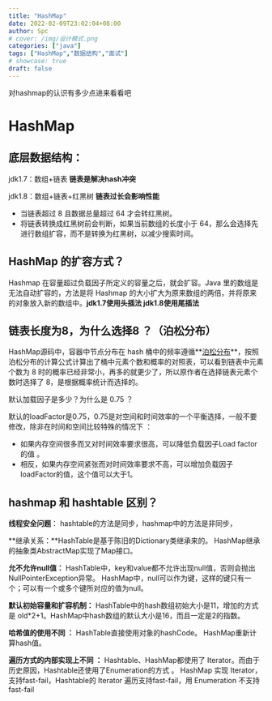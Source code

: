 ```yaml
---
title: "HashMap"
date: 2022-02-09T23:02:04+08:00
author: Spc
# cover: /img/设计模式.png
categories: ["java"] 
tags: ["HashMap","数据结构","面试"]
# showcase: true
draft: false
---
```


对hashmap的认识有多少点进来看看吧

<!--more-->

# HashMap



## 底层数据结构：

jdk1.7：数组+链表 **链表是解决hash冲突**   

jdk1.8：数组+链表+红黑树 **链表过长会影响性能**

- 当链表超过 8 且数据总量超过 64 才会转红黑树。
- 将链表转换成红黑树前会判断，如果当前数组的长度小于 64，那么会选择先进行数组扩容，而不是转换为红黑树，以减少搜索时间。



## HashMap 的扩容方式？

Hashmap 在容量超过负载因子所定义的容量之后，就会扩容。Java 里的数组是无法自动扩容的，方法是将 Hashmap 的大小扩大为原来数组的两倍，并将原来的对象放入新的数组中。**jdk1.7使用头插法 jdk1.8使用尾插法** 





## 链表长度为8，为什么选择8 ？（泊松分布）

HashMap源码中，容器中节点分布在 hash 桶中的频率遵循**[泊松分布](https://link.zhihu.com/?target=http%3A//en.wikipedia.org/wiki/Poisson_distribution)**，按照泊松分布的计算公式计算出了桶中元素个数和概率的对照表，可以看到链表中元素个数为 8 时的概率已经非常小，再多的就更少了，所以原作者在选择链表元素个数时选择了 8，是根据概率统计而选择的。



默认加载因子是多少？为什么是 0.75 ？

默认的loadFactor是0.75，0.75是对空间和时间效率的一个平衡选择，一般不要修改，除非在时间和空间比较特殊的情况下 ：

- 如果内存空间很多而又对时间效率要求很高，可以降低负载因子Load factor的值 。
- 相反，如果内存空间紧张而对时间效率要求不高，可以增加负载因子loadFactor的值，这个值可以大于1。





## hashmap 和 hashtable 区别？

**线程安全问题**： hashtable的方法是同步，hashmap中的方法是非同步， 

**继承关系：**HashTable是基于陈旧的Dictionary类继承来的。 HashMap继承的抽象类AbstractMap实现了Map接口。

**允不允许null值：** HashTable中，key和value都不允许出现null值，否则会抛出NullPointerException异常。 HashMap中，null可以作为键，这样的键只有一个；可以有一个或多个键所对应的值为null。

**默认初始容量和扩容机制：** HashTable中的hash数组初始大小是11，增加的方式是 old*2+1。HashMap中hash数组的默认大小是16，而且一定是2的指数。

**哈希值的使用不同 ：** HashTable直接使用对象的hashCode。 HashMap重新计算hash值。

**遍历方式的内部实现上不同 ：** Hashtable、HashMap都使用了 Iterator。而由于历史原因，Hashtable还使用了Enumeration的方式 。 HashMap 实现 Iterator，支持fast-fail，Hashtable的 Iterator 遍历支持fast-fail，用 Enumeration 不支持 fast-fail

